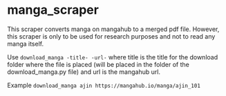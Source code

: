 # manga_scraper
This scraper converts manga on mangahub to a merged pdf file. However, this scraper is only to be used for research purposes and not to read any manga itself.

Use `download_manga -title- -url-`
where title is the title for the download folder where the file is placed (will be placed in the folder of the download_manga.py file) and url is the mangahub url.

Example `download_manga ajin https://mangahub.io/manga/ajin_101`
